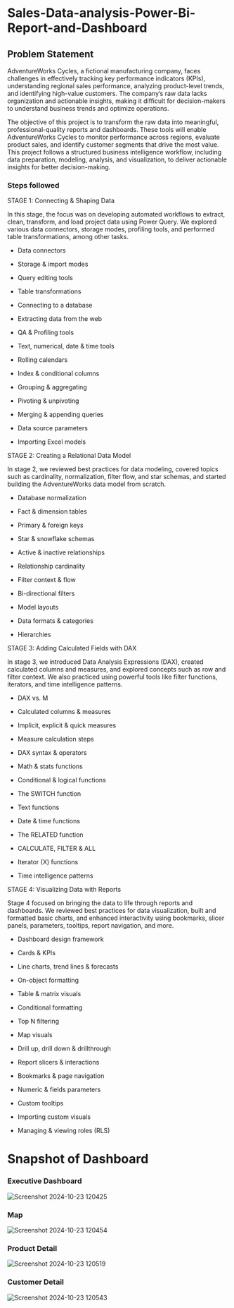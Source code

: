# Sales-Data-analysis-Power-Bi-Report-and-Dashboard

## Problem Statement

AdventureWorks Cycles, a fictional manufacturing company, faces challenges in effectively tracking key performance indicators (KPIs), understanding regional sales performance, analyzing product-level trends, and identifying high-value customers. The company’s raw data lacks organization and actionable insights, making it difficult for decision-makers to understand business trends and optimize operations.

The objective of this project is to transform the raw data into meaningful, professional-quality reports and dashboards. These tools will enable AdventureWorks Cycles to monitor performance across regions, evaluate product sales, and identify customer segments that drive the most value. This project follows a structured business intelligence workflow, including data preparation, modeling, analysis, and visualization, to deliver actionable insights for better decision-making.


### Steps followed 

STAGE 1: Connecting & Shaping Data

In this stage, the focus was on developing automated workflows to extract, clean, transform, and load project data using Power Query. We explored various data connectors, storage modes, profiling tools, and performed table transformations, among other tasks.

* Data connectors

* Storage & import modes

* Query editing tools

* Table transformations

* Connecting to a database

* Extracting data from the web

* QA & Profiling tools

* Text, numerical, date & time tools

* Rolling calendars

* Index & conditional columns

* Grouping & aggregating

* Pivoting & unpivoting

* Merging & appending queries

* Data source parameters

* Importing Excel models

STAGE 2: Creating a Relational Data Model

In stage 2, we reviewed best practices for data modeling, covered topics such as cardinality, normalization, filter flow, and star schemas, and started building the AdventureWorks data model from scratch.

* Database normalization

* Fact & dimension tables

* Primary & foreign keys

* Star & snowflake schemas

* Active & inactive relationships

* Relationship cardinality

* Filter context & flow

* Bi-directional filters

* Model layouts

* Data formats & categories

* Hierarchies

STAGE 3: Adding Calculated Fields with DAX

In stage 3, we introduced Data Analysis Expressions (DAX), created calculated columns and measures, and explored concepts such as row and filter context. We also practiced using powerful tools like filter functions, iterators, and time intelligence patterns.

* DAX vs. M

* Calculated columns & measures

* Implicit, explicit & quick measures

* Measure calculation steps

* DAX syntax & operators

* Math & stats functions

* Conditional & logical functions

* The SWITCH function

* Text functions

* Date & time functions

* The RELATED function

* CALCULATE, FILTER & ALL

* Iterator (X) functions

* Time intelligence patterns

STAGE 4: Visualizing Data with Reports

Stage 4 focused on bringing the data to life through reports and dashboards. We reviewed best practices for data visualization, built and formatted basic charts, and enhanced interactivity using bookmarks, slicer panels, parameters, tooltips, report navigation, and more.

* Dashboard design framework

* Cards & KPIs

* Line charts, trend lines & forecasts

* On-object formatting

* Table & matrix visuals

* Conditional formatting

* Top N filtering

* Map visuals

* Drill up, drill down & drillthrough

* Report slicers & interactions

* Bookmarks & page navigation

* Numeric & fields parameters

* Custom tooltips

* Importing custom visuals

* Managing & viewing roles (RLS)


# Snapshot of Dashboard 

### Executive Dashboard

![Screenshot 2024-10-23 120425](https://github.com/user-attachments/assets/4aeed49d-7515-49ec-bc2d-c1871c9f20f3)

### Map

![Screenshot 2024-10-23 120454](https://github.com/user-attachments/assets/29a800cd-2900-4a6e-b7fc-1a9c7e6e571f)

### Product Detail

![Screenshot 2024-10-23 120519](https://github.com/user-attachments/assets/24014f97-cab4-49ec-b28c-71893e287032)

### Customer Detail

![Screenshot 2024-10-23 120543](https://github.com/user-attachments/assets/672710a4-cc82-4d1d-bebc-7873777d7082)



